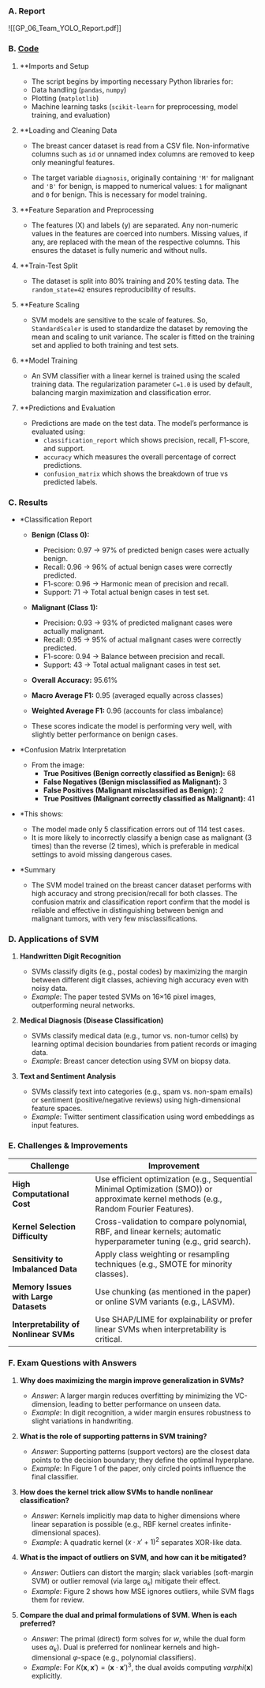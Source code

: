 ### A. Report
![[GP_06_Team_YOLO_Report.pdf]]

### B. [Code](file:///d%3A/Projects/Learnings-CV/SVM/test.ipynb)

1. **Imports and Setup

	- The script begins by importing necessary Python libraries for:
	- Data handling (`pandas`, `numpy`)
	- Plotting (`matplotlib`)
	- Machine learning tasks (`scikit-learn` for preprocessing, model training, and evaluation)

2. **Loading and Cleaning Data
	
	- The breast cancer dataset is read from a CSV file. Non-informative columns such as `id` or unnamed index columns are removed to keep only meaningful features.
	
	- The target variable `diagnosis`, originally containing `'M'` for malignant and `'B'` for benign, is mapped to numerical values: `1` for malignant and `0` for benign. This is necessary for model training.
	
3. **Feature Separation and Preprocessing
	
	- The features (X) and labels (y) are separated. Any non-numeric values in the features are coerced into numbers. Missing values, if any, are replaced with the mean of the respective columns. This ensures the dataset is fully numeric and without nulls.
	
4. **Train-Test Split
	
	- The dataset is split into 80% training and 20% testing data. The `random_state=42` ensures reproducibility of results.
	
5. **Feature Scaling
	
	- SVM models are sensitive to the scale of features. So, `StandardScaler` is used to standardize the dataset by removing the mean and scaling to unit variance. The scaler is fitted on the training set and applied to both training and test sets.
	
6. **Model Training
	
	- An SVM classifier with a linear kernel is trained using the scaled training data. The regularization parameter `C=1.0` is used by default, balancing margin maximization and classification error.
	
7. **Predictions and Evaluation
	
	- Predictions are made on the test data. The model’s performance is evaluated using:
		- `classification_report` which shows precision, recall, F1-score, and support.
		- `accuracy` which measures the overall percentage of correct predictions.
		- `confusion_matrix` which shows the breakdown of true vs predicted labels.

### C. Results

- *Classification Report
	
	- **Benign (Class 0):**
	    - Precision: 0.97 → 97% of predicted benign cases were actually benign.
	    - Recall: 0.96 → 96% of actual benign cases were correctly predicted.
	    - F1-score: 0.96 → Harmonic mean of precision and recall.
	    - Support: 71 → Total actual benign cases in test set.
    
	- **Malignant (Class 1):**
	    - Precision: 0.93 → 93% of predicted malignant cases were actually malignant.
	    - Recall: 0.95 → 95% of actual malignant cases were correctly predicted.
	    - F1-score: 0.94 → Balance between precision and recall.
	    - Support: 43 → Total actual malignant cases in test set.
    
	- **Overall Accuracy:** 95.61%
	- **Macro Average F1:** 0.95 (averaged equally across classes)
	- **Weighted Average F1:** 0.96 (accounts for class imbalance)
	
	- These scores indicate the model is performing very well, with slightly better performance on benign cases.
	
- *Confusion Matrix Interpretation
	
	- From the image:
		- **True Positives (Benign correctly classified as Benign):** 68
		- **False Negatives (Benign misclassified as Malignant):** 3
		- **False Positives (Malignant misclassified as Benign):** 2
		- **True Positives (Malignant correctly classified as Malignant):** 41
	
- *This shows:
	
	- The model made only 5 classification errors out of 114 test cases.
	- It is more likely to incorrectly classify a benign case as malignant (3 times) than the reverse (2 times), which is preferable in medical settings to avoid missing dangerous cases.
	
- *Summary
	
	- The SVM model trained on the breast cancer dataset performs with high accuracy and strong precision/recall for both classes. The confusion matrix and classification report confirm that the model is reliable and effective in distinguishing between benign and malignant tumors, with very few misclassifications.

### D. Applications of SVM

1. **Handwritten Digit Recognition**  

   - SVMs classify digits (e.g., postal codes) by maximizing the margin between different digit classes, achieving high accuracy even with noisy data.  
   - *Example*: The paper tested SVMs on 16×16 pixel images, outperforming neural networks.  

2. **Medical Diagnosis (Disease Classification)**  

   - SVMs classify medical data (e.g., tumor vs. non-tumor cells) by learning optimal decision boundaries from patient records or imaging data.  
   - *Example*: Breast cancer detection using SVM on biopsy data.  

3. **Text and Sentiment Analysis**  

   - SVMs classify text into categories (e.g., spam vs. non-spam emails) or sentiment (positive/negative reviews) using high-dimensional feature spaces.  
   - *Example*: Twitter sentiment classification using word embeddings as input features.  

### E. Challenges & Improvements

| **Challenge**                     | **Improvement**                                                                 |
|-----------------------------------|--------------------------------------------------------------------------------|
| **High Computational Cost**       | Use efficient optimization (e.g., Sequential Minimal Optimization (SMO)) or approximate kernel methods (e.g., Random Fourier Features). |
| **Kernel Selection Difficulty**   | Cross-validation to compare polynomial, RBF, and linear kernels; automatic hyperparameter tuning (e.g., grid search). |
| **Sensitivity to Imbalanced Data**| Apply class weighting or resampling techniques (e.g., SMOTE for minority classes). |
| **Memory Issues with Large Datasets** | Use chunking (as mentioned in the paper) or online SVM variants (e.g., LASVM). |
| **Interpretability of Nonlinear SVMs** | Use SHAP/LIME for explainability or prefer linear SVMs when interpretability is critical. |

### F. Exam Questions with Answers

1. **Why does maximizing the margin improve generalization in SVMs?**  

   - *Answer*: A larger margin reduces overfitting by minimizing the VC-dimension, leading to better performance on unseen data.  
   - *Example*: In digit recognition, a wider margin ensures robustness to slight variations in handwriting.  

2. **What is the role of supporting patterns in SVM training?**  

   - *Answer*: Supporting patterns (support vectors) are the closest data points to the decision boundary; they define the optimal hyperplane.  
   - *Example*: In Figure 1 of the paper, only circled points influence the final classifier.  

3. **How does the kernel trick allow SVMs to handle nonlinear classification?**  

   - *Answer*: Kernels implicitly map data to higher dimensions where linear separation is possible (e.g., RBF kernel creates infinite-dimensional spaces).  
   - *Example*: A quadratic kernel $(x \cdot x' + 1)^2$ separates XOR-like data.  

4. **What is the impact of outliers on SVM, and how can it be mitigated?**  

   - *Answer*: Outliers can distort the margin; slack variables (soft-margin SVM) or outlier removal (via large $\alpha_k)$ mitigate their effect.  
   - *Example*: Figure 2 shows how MSE ignores outliers, while SVM flags them for review.  

5. **Compare the dual and primal formulations of SVM. When is each preferred?**  

   - *Answer*: The primal (direct) form solves for ${w}$, while the dual form uses $\alpha_k)$. Dual is preferred for nonlinear kernels and high-dimensional $\varphi$-space (e.g., polynomial classifiers).  
   - *Example*: For $K(\mathbf{x}, \mathbf{x}') = (\mathbf{x} \cdot \mathbf{x}')^3$, the dual avoids computing $varphi(\mathbf{x})$ explicitly.  
